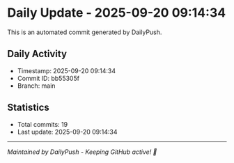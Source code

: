 # Daily Update - 2025-09-20 09:14:34

This is an automated commit generated by DailyPush.

## Daily Activity
- Timestamp: 2025-09-20 09:14:34
- Commit ID: bb55305f
- Branch: main

## Statistics
- Total commits: 19
- Last update: 2025-09-20 09:14:34

---
*Maintained by DailyPush - Keeping GitHub active! 🚀*
